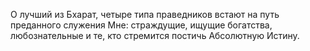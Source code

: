 О лучший из Бхарат, четыре типа праведников встают на путь преданного служения Мне: страждущие, ищущие богатства, любознательные и те, кто стремится постичь Абсолютную Истину.